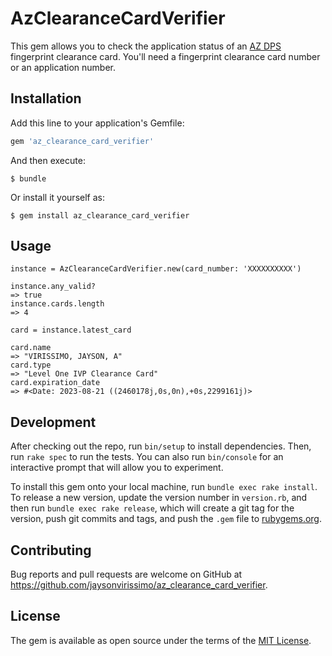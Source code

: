 # AzClearanceCardVerifier

This gem allows you to check the application status of an [AZ DPS](https://www.azdps.gov/) fingerprint clearance card.
You'll need a fingerprint clearance card number or an application number.

## Installation

Add this line to your application's Gemfile:

```ruby
gem 'az_clearance_card_verifier'
```

And then execute:

    $ bundle

Or install it yourself as:

    $ gem install az_clearance_card_verifier

## Usage
```
instance = AzClearanceCardVerifier.new(card_number: 'XXXXXXXXXX')

instance.any_valid?
=> true
instance.cards.length
=> 4

card = instance.latest_card

card.name
=> "VIRISSIMO, JAYSON, A"
card.type
=> "Level One IVP Clearance Card"
card.expiration_date
=> #<Date: 2023-08-21 ((2460178j,0s,0n),+0s,2299161j)>
```
## Development

After checking out the repo, run `bin/setup` to install dependencies.
Then, run `rake spec` to run the tests. You can also run `bin/console` for an interactive prompt that will allow you to experiment.

To install this gem onto your local machine, run `bundle exec rake install`.
To release a new version, update the version number in `version.rb`, and then run `bundle exec rake release`, which will create a git tag for the version, push git commits and tags, and push the `.gem` file to [rubygems.org](https://rubygems.org).

## Contributing

Bug reports and pull requests are welcome on GitHub at https://github.com/jaysonvirissimo/az_clearance_card_verifier.

## License

The gem is available as open source under the terms of the [MIT License](http://opensource.org/licenses/MIT).
